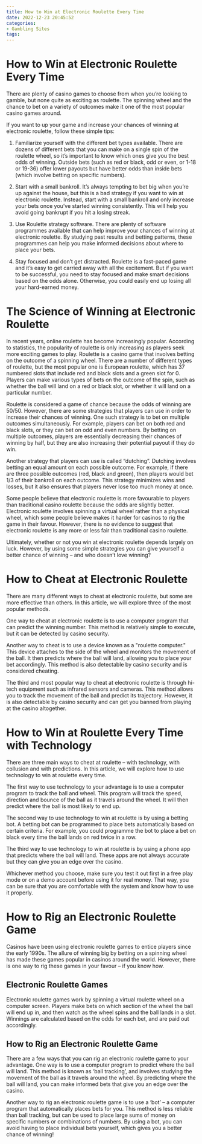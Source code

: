 ```yaml
---
title: How to Win at Electronic Roulette Every Time
date: 2022-12-23 20:45:52
categories:
- Gambling Sites
tags:
---
```



#  How to Win at Electronic Roulette Every Time

There are plenty of casino games to choose from when you’re looking to gamble, but none quite as exciting as roulette. The spinning wheel and the chance to bet on a variety of outcomes make it one of the most popular casino games around.

If you want to up your game and increase your chances of winning at electronic roulette, follow these simple tips:

1. Familiarize yourself with the different bet types available. There are dozens of different bets that you can make on a single spin of the roulette wheel, so it’s important to know which ones give you the best odds of winning. Outside bets (such as red or black, odd or even, or 1-18 or 19-36) offer lower payouts but have better odds than inside bets (which involve betting on specific numbers).

2. Start with a small bankroll. It’s always tempting to bet big when you’re up against the house, but this is a bad strategy if you want to win at electronic roulette. Instead, start with a small bankroll and only increase your bets once you’ve started winning consistently. This will help you avoid going bankrupt if you hit a losing streak.

3. Use Roulette strategy software. There are plenty of software programmes available that can help improve your chances of winning at electronic roulette. By studying past results and betting patterns, these programmes can help you make informed decisions about where to place your bets.

4. Stay focused and don’t get distracted. Roulette is a fast-paced game and it’s easy to get carried away with all the excitement. But if you want to be successful, you need to stay focused and make smart decisions based on the odds alone. Otherwise, you could easily end up losing all your hard-earned money.

#  The Science of Winning at Electronic Roulette

In recent years, online roulette has become increasingly popular. According to statistics, the popularity of roulette is only increasing as players seek more exciting games to play. Roulette is a casino game that involves betting on the outcome of a spinning wheel. There are a number of different types of roulette, but the most popular one is European roulette, which has 37 numbered slots that include red and black slots and a green slot for 0. Players can make various types of bets on the outcome of the spin, such as whether the ball will land on a red or black slot, or whether it will land on a particular number.

Roulette is considered a game of chance because the odds of winning are 50/50. However, there are some strategies that players can use in order to increase their chances of winning. One such strategy is to bet on multiple outcomes simultaneously. For example, players can bet on both red and black slots, or they can bet on odd and even numbers. By betting on multiple outcomes, players are essentially decreasing their chances of winning by half, but they are also increasing their potential payout if they do win.

Another strategy that players can use is called “dutching”. Dutching involves betting an equal amount on each possible outcome. For example, if there are three possible outcomes (red, black and green), then players would bet 1/3 of their bankroll on each outcome. This strategy minimizes wins and losses, but it also ensures that players never lose too much money at once.

Some people believe that electronic roulette is more favourable to players than traditional casino roulette because the odds are slightly better. Electronic roulette involves spinning a virtual wheel rather than a physical wheel, which some people believe makes it harder for casinos to rig the game in their favour. However, there is no evidence to suggest that electronic roulette is any more or less fair than traditional casino roulette.

Ultimately, whether or not you win at electronic roulette depends largely on luck. However, by using some simple strategies you can give yourself a better chance of winning – and who doesn’t love winning?

#  How to Cheat at Electronic Roulette

There are many different ways to cheat at electronic roulette, but some are more effective than others. In this article, we will explore three of the most popular methods.

One way to cheat at electronic roulette is to use a computer program that can predict the winning number. This method is relatively simple to execute, but it can be detected by casino security.

Another way to cheat is to use a device known as a "roulette computer." This device attaches to the side of the wheel and monitors the movement of the ball. It then predicts where the ball will land, allowing you to place your bet accordingly. This method is also detectable by casino security and is considered cheating.

The third and most popular way to cheat at electronic roulette is through hi-tech equipment such as infrared sensors and cameras. This method allows you to track the movement of the ball and predict its trajectory. However, it is also detectable by casino security and can get you banned from playing at the casino altogether.

#  How to Win at Roulette Every Time with Technology

There are three main ways to cheat at roulette – with technology, with collusion and with predictions. In this article, we will explore how to use technology to win at roulette every time.

The first way to use technology to your advantage is to use a computer program to track the ball and wheel. This program will track the speed, direction and bounce of the ball as it travels around the wheel. It will then predict where the ball is most likely to end up.

The second way to use technology to win at roulette is by using a betting bot. A betting bot can be programmed to place bets automatically based on certain criteria. For example, you could programme the bot to place a bet on black every time the ball lands on red twice in a row.

The third way to use technology to win at roulette is by using a phone app that predicts where the ball will land. These apps are not always accurate but they can give you an edge over the casino.

Whichever method you choose, make sure you test it out first in a free play mode or on a demo account before using it for real money. That way, you can be sure that you are comfortable with the system and know how to use it properly.

#  How to Rig an Electronic Roulette Game

Casinos have been using electronic roulette games to entice players since the early 1990s. The allure of winning big by betting on a spinning wheel has made these games popular in casinos around the world. However, there is one way to rig these games in your favour – if you know how.

## Electronic Roulette Games

Electronic roulette games work by spinning a virtual roulette wheel on a computer screen. Players make bets on which section of the wheel the ball will end up in, and then watch as the wheel spins and the ball lands in a slot. Winnings are calculated based on the odds for each bet, and are paid out accordingly.

## How to Rig an Electronic Roulette Game

There are a few ways that you can rig an electronic roulette game to your advantage. One way is to use a computer program to predict where the ball will land. This method is known as ‘ball tracking’, and involves studying the movement of the ball as it travels around the wheel. By predicting where the ball will land, you can make informed bets that give you an edge over the casino.

Another way to rig an electronic roulette game is to use a ‘bot’ – a computer program that automatically places bets for you. This method is less reliable than ball tracking, but can be used to place large sums of money on specific numbers or combinations of numbers. By using a bot, you can avoid having to place individual bets yourself, which gives you a better chance of winning!